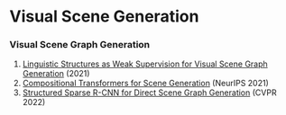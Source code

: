 # Visual Scene Generation
### Visual Scene Graph Generation
1. [Linguistic Structures as Weak Supervision for Visual Scene Graph Generation](https://arxiv.org/abs/2105.13994) (2021)
2. [Compositional Transformers for Scene Generation](https://arxiv.org/abs/2111.08960) (NeurIPS 2021)
3. [Structured Sparse R-CNN for Direct Scene Graph Generation](https://arxiv.org/abs/2106.10815) (CVPR 2022)
